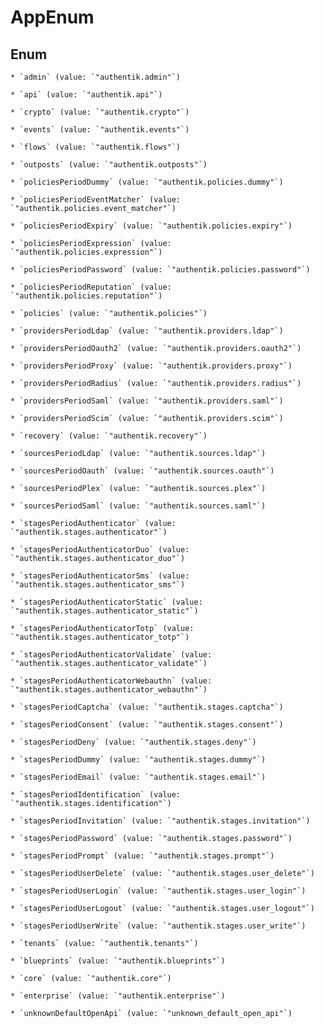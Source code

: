 
# AppEnum

## Enum


    * `admin` (value: `"authentik.admin"`)

    * `api` (value: `"authentik.api"`)

    * `crypto` (value: `"authentik.crypto"`)

    * `events` (value: `"authentik.events"`)

    * `flows` (value: `"authentik.flows"`)

    * `outposts` (value: `"authentik.outposts"`)

    * `policiesPeriodDummy` (value: `"authentik.policies.dummy"`)

    * `policiesPeriodEventMatcher` (value: `"authentik.policies.event_matcher"`)

    * `policiesPeriodExpiry` (value: `"authentik.policies.expiry"`)

    * `policiesPeriodExpression` (value: `"authentik.policies.expression"`)

    * `policiesPeriodPassword` (value: `"authentik.policies.password"`)

    * `policiesPeriodReputation` (value: `"authentik.policies.reputation"`)

    * `policies` (value: `"authentik.policies"`)

    * `providersPeriodLdap` (value: `"authentik.providers.ldap"`)

    * `providersPeriodOauth2` (value: `"authentik.providers.oauth2"`)

    * `providersPeriodProxy` (value: `"authentik.providers.proxy"`)

    * `providersPeriodRadius` (value: `"authentik.providers.radius"`)

    * `providersPeriodSaml` (value: `"authentik.providers.saml"`)

    * `providersPeriodScim` (value: `"authentik.providers.scim"`)

    * `recovery` (value: `"authentik.recovery"`)

    * `sourcesPeriodLdap` (value: `"authentik.sources.ldap"`)

    * `sourcesPeriodOauth` (value: `"authentik.sources.oauth"`)

    * `sourcesPeriodPlex` (value: `"authentik.sources.plex"`)

    * `sourcesPeriodSaml` (value: `"authentik.sources.saml"`)

    * `stagesPeriodAuthenticator` (value: `"authentik.stages.authenticator"`)

    * `stagesPeriodAuthenticatorDuo` (value: `"authentik.stages.authenticator_duo"`)

    * `stagesPeriodAuthenticatorSms` (value: `"authentik.stages.authenticator_sms"`)

    * `stagesPeriodAuthenticatorStatic` (value: `"authentik.stages.authenticator_static"`)

    * `stagesPeriodAuthenticatorTotp` (value: `"authentik.stages.authenticator_totp"`)

    * `stagesPeriodAuthenticatorValidate` (value: `"authentik.stages.authenticator_validate"`)

    * `stagesPeriodAuthenticatorWebauthn` (value: `"authentik.stages.authenticator_webauthn"`)

    * `stagesPeriodCaptcha` (value: `"authentik.stages.captcha"`)

    * `stagesPeriodConsent` (value: `"authentik.stages.consent"`)

    * `stagesPeriodDeny` (value: `"authentik.stages.deny"`)

    * `stagesPeriodDummy` (value: `"authentik.stages.dummy"`)

    * `stagesPeriodEmail` (value: `"authentik.stages.email"`)

    * `stagesPeriodIdentification` (value: `"authentik.stages.identification"`)

    * `stagesPeriodInvitation` (value: `"authentik.stages.invitation"`)

    * `stagesPeriodPassword` (value: `"authentik.stages.password"`)

    * `stagesPeriodPrompt` (value: `"authentik.stages.prompt"`)

    * `stagesPeriodUserDelete` (value: `"authentik.stages.user_delete"`)

    * `stagesPeriodUserLogin` (value: `"authentik.stages.user_login"`)

    * `stagesPeriodUserLogout` (value: `"authentik.stages.user_logout"`)

    * `stagesPeriodUserWrite` (value: `"authentik.stages.user_write"`)

    * `tenants` (value: `"authentik.tenants"`)

    * `blueprints` (value: `"authentik.blueprints"`)

    * `core` (value: `"authentik.core"`)

    * `enterprise` (value: `"authentik.enterprise"`)

    * `unknownDefaultOpenApi` (value: `"unknown_default_open_api"`)



